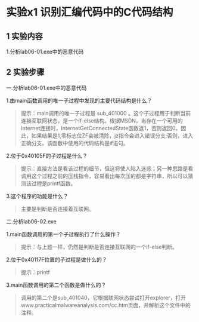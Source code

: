 # 实验x1 识别汇编代码中的C代码结构

##  1 实验内容

1.分析lab06-01.exe中的恶意代码

##  2 实验步骤

一.分析lab06-01.exe中的恶意代码

1.由main函数调用的唯一子过程中发现的主要代码结构是什么？

> 提示：main调用的唯一子过程是 sub_401000 。这个子过程用于判断当前连接互联网状态，是一个if-else结构。根据MSDN，当存在一个可用的Internet连接时，InternetGetConnectedState函数返1，否则返回0。因此，如果结果是1,零标志位ZF会被清除，jz指令会进入错误分支:否则，进入正确分支。该函数中使用的代码结构是if语句。

2.位于0x40105F的子过程是什么？

>提示：直接方法是看该过程的细节，但这将使人陷入迷惑；另一种思路是看调用这个过程之前的压栈指令，容易看出每次压的都是字符串，所以可以猜测该过程是printf函数。

3.这个程序的功能是什么？

>主要是判断是否连接着互联网。


二.分析lab06-02.exe

1.main函数调用的第一个子过程执行了什么操作？

>提示：与上题一样，仍然是判断是否连接互联网的一个if-else判断。

2.位于0x40117F位置的子过程是做什么的？

>提示：printf

3.main函数调用的第二个函数是做什么的？

>调用的第二个是sub_401040，它根据联网状态尝试打开explorer，打开www.practicalmalwareanalysis.com/cc.htm页面，并解析这个文件中的注释。